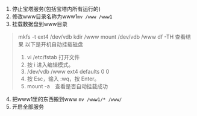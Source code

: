 1. 停止宝塔服务(包括宝塔内所有运行的)
2. 修改www目录名称为www1`mv /www /www1`
3. 挂载数据盘到www目录
> mkfs -t ext4 /dev/vdb
> kdir /www
> mount /dev/vdb /www
> df -TH 查看结果
> 以下是开机自动挂载磁盘
> 1. vi /etc/fstab 打开文件
> 2. 按 i 进入编辑模式。
> 3. /dev/vdb /www ext4 defaults 0 0
> 4. 按 Esc，输入 :wq，按 Enter。
> 5. mount -a　查看是否自动挂载成功
4. 把www1里的东西搬到www `mv /www1/* /www/`
5. 开启全部服务